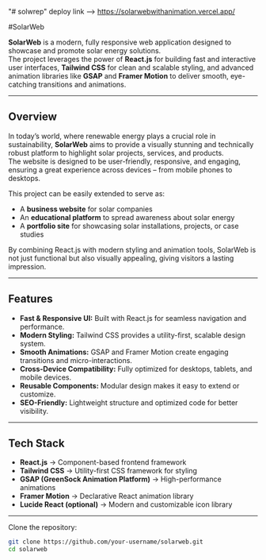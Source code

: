 "# solwrep" 
deploy link --> https://solarwebwithanimation.vercel.app/

#SolarWeb

**SolarWeb** is a modern, fully responsive web application designed to showcase and promote solar energy solutions.  
The project leverages the power of **React.js** for building fast and interactive user interfaces, **Tailwind CSS** for clean and scalable styling, and advanced animation libraries like **GSAP** and **Framer Motion** to deliver smooth, eye-catching transitions and animations.

---

## Overview

In today’s world, where renewable energy plays a crucial role in sustainability, **SolarWeb** aims to provide a visually stunning and technically robust platform to highlight solar projects, services, and products.  
The website is designed to be user-friendly, responsive, and engaging, ensuring a great experience across devices – from mobile phones to desktops.  

This project can be easily extended to serve as:
- A **business website** for solar companies
- An **educational platform** to spread awareness about solar energy
- A **portfolio site** for showcasing solar installations, projects, or case studies

By combining React.js with modern styling and animation tools, SolarWeb is not just functional but also visually appealing, giving visitors a lasting impression.

---

## Features

- **Fast & Responsive UI:** Built with React.js for seamless navigation and performance.  
- **Modern Styling:** Tailwind CSS provides a utility-first, scalable design system.  
- **Smooth Animations:** GSAP and Framer Motion create engaging transitions and micro-interactions.  
- **Cross-Device Compatibility:** Fully optimized for desktops, tablets, and mobile devices.  
- **Reusable Components:** Modular design makes it easy to extend or customize.  
- **SEO-Friendly:** Lightweight structure and optimized code for better visibility.  

---

## Tech Stack

- **React.js** → Component-based frontend framework  
- **Tailwind CSS** → Utility-first CSS framework for styling  
- **GSAP (GreenSock Animation Platform)** → High-performance animations  
- **Framer Motion** → Declarative React animation library  
- **Lucide React (optional)** → Modern and customizable icon library  

---
Clone the repository:

```bash
git clone https://github.com/your-username/solarweb.git
cd solarweb


